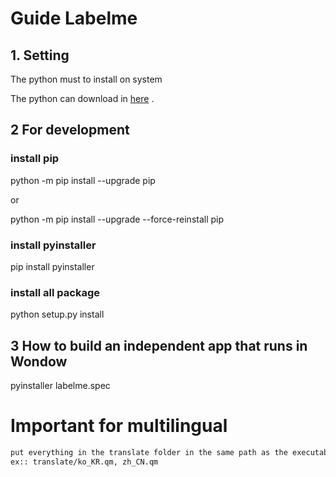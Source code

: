 # Guide Labelme 
## 1. Setting
The python must to install on system

The python can download in <a href="https://www.python.org/downloads/">here</a> .

## 2 For development
### install pip 

python -m pip install --upgrade pip

or

python -m pip install --upgrade --force-reinstall pip

### install pyinstaller
pip install pyinstaller

### install all package 

python setup.py install

## 3 How to build an independent app that runs in Wondow

pyinstaller labelme.spec

# Important for multilingual

```bash
put everything in the translate folder in the same path as the executable
ex:: translate/ko_KR.qm, zh_CN.qm
```
